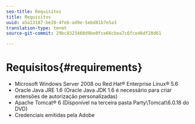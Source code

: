 ```yaml
---
seo-title: Requisitos
title: Requisitos
uuid: a5a13187-be20-4feb-ad9e-5ebd81b7e5a3
translation-type: tm+mt
source-git-commit: 29bc8323460d9be0fce66cbea7c6fce46df20d61

---
```



# Requisitos{#requirements}

* Microsoft Windows Server 2008 ou Red Hat® Enterprise Linux® 5.6
* Oracle Java JRE 1.6 (Oracle Java JDK 1.6 é necessário para criar extensões de autorização personalizadas)
* Apache Tomcat® 6 (Disponível na terceira pasta Party\Tomcat\6.0.18 do DVD)
* Credenciais emitidas pela Adobe

